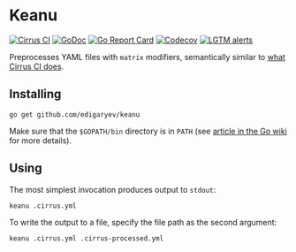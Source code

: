 # Keanu

[![Cirrus CI](https://api.cirrus-ci.com/github/edigaryev/keanu.svg)](https://cirrus-ci.com/github/edigaryev/keanu)
[![GoDoc](https://godoc.org/github.com/edigaryev/keanu?status.svg)](https://godoc.org/github.com/edigaryev/keanu/preprocessor?tab=doc)
[![Go Report Card](https://goreportcard.com/badge/github.com/edigaryev/keanu)](https://goreportcard.com/report/github.com/edigaryev/keanu)
[![Codecov](https://codecov.io/gh/edigaryev/keanu/branch/master/graph/badge.svg)](https://codecov.io/gh/edigaryev/keanu)
[![LGTM alerts](https://img.shields.io/lgtm/alerts/g/edigaryev/keanu.svg?logo=lgtm&logoWidth=18)](https://lgtm.com/projects/g/edigaryev/keanu/alerts)

Preprocesses YAML files with `matrix` modifiers, semantically similar to [what Cirrus CI does](https://cirrus-ci.org/guide/writing-tasks/#matrix-modification).

## Installing

```
go get github.com/edigaryev/keanu
```

Make sure that the `$GOPATH/bin` directory is in `PATH` (see [article in the Go wiki](https://github.com/golang/go/wiki/SettingGOPATH) for more details).

## Using

The most simplest invocation produces output to `stdout`:

```
keanu .cirrus.yml
```

To write the output to a file, specify the file path as the second argument:

```
keanu .cirrus.yml .cirrus-processed.yml
```
